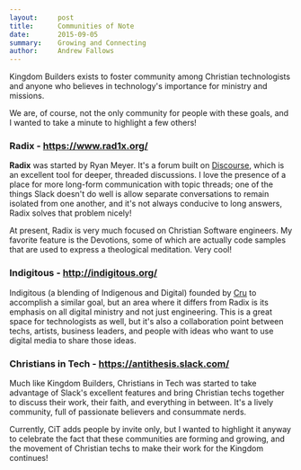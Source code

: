 ```yaml
---
layout:     post
title:      Communities of Note
date:       2015-09-05
summary:    Growing and Connecting
author:     Andrew Fallows
---
```


Kingdom Builders exists to foster community among Christian technologists and anyone who believes in technology's importance for ministry and missions.

We are, of course, not the only community for people with these goals, and I wanted to take a minute to highlight a few others!

### Radix - https://www.rad1x.org/

**Radix** was started by Ryan Meyer. It's a forum built on [Discourse](http://www.discourse.org/), which is an excellent tool for deeper, threaded discussions. I love the presence of a place for more long-form communication with topic threads; one of the things Slack doesn't do well is allow separate conversations to remain isolated from one another, and it's not always conducive to long answers, Radix solves that problem nicely!

At present, Radix is very much focused on Christian Software engineers. My favorite feature is the Devotions, some of which are actually code samples that are used to express a theological meditation. Very cool!

### Indigitous - http://indigitous.org/

Indigitous (a blending of Indigenous and Digital) founded by [Cru](http://www.cru.org/) to accomplish a similar goal, but an area where it differs from Radix is its emphasis on all digital ministry and not just engineering. This is a great space for technologists as well, but it's also a collaboration point between techs, artists, business leaders, and people with ideas who want to use digital media to share those ideas.

### Christians in Tech - https://antithesis.slack.com/

Much like Kingdom Builders, Christians in Tech was started to take advantage of Slack's excellent features and bring Christian techs together to discuss their work, their faith, and everything in between. It's a lively community, full of passionate believers and consummate nerds.

Currently, CiT adds people by invite only, but I wanted to highlight it anyway to celebrate the fact that these communities are forming and growing, and the movement of Christian techs to make their work for the Kingdom continues!

